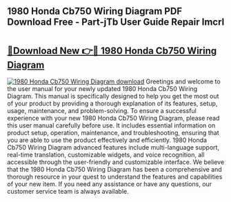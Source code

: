 ## 1980 Honda Cb750 Wiring Diagram PDF Download Free - Part-jTb User Guide Repair Imcrl

# <h2><a href="http://dfkp6lg.blite.top/?on=1980+Honda+Cb750+Wiring+Diagram">🔗Download New 👉🔴 1980 Honda Cb750 Wiring Diagram</a></h2>

[![1980 Honda Cb750 Wiring Diagram download](https://i.imgur.com/lujVjoI.png)](http://dfkp6lg.blite.top/?on=1980+Honda+Cb750+Wiring+Diagram)
Greetings and welcome to the user manual for your newly updated 1980 Honda Cb750 Wiring Diagram. This manual is specifically designed to help you get the most out of your product by providing a thorough explanation of its features, setup, usage, maintenance, and problem-solving. To ensure a successful experience with your new 1980 Honda Cb750 Wiring Diagram, please read this user manual carefully before use. It includes essential information on product setup, operation, maintenance, and troubleshooting, ensuring that you are able to use the product effectively and efficiently. 1980 Honda Cb750 Wiring Diagram advanced features include multi-language support, real-time translation, customizable widgets, and voice recognition, all accessible through the user-friendly and customizable interface. We believe that the 1980 Honda Cb750 Wiring Diagram has been a comprehensive and thorough resource in your quest to understand the features and capabilities of your new item. If you need any assistance or have any questions, our customer service team is always available.
